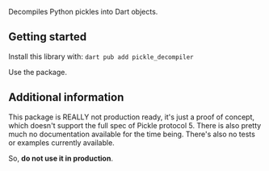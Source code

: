 Decompiles Python pickles into Dart objects.

## Getting started

Install this library with:
``
dart pub add pickle_decompiler
``

Use the package.

## Additional information

This package is REALLY not production ready, it's just a proof of concept, 
which doesn't support the full spec of Pickle protocol 5.
There is also pretty much no documentation available for the time being.
There's also no tests or examples currently available.

So, **do not use it in production**.